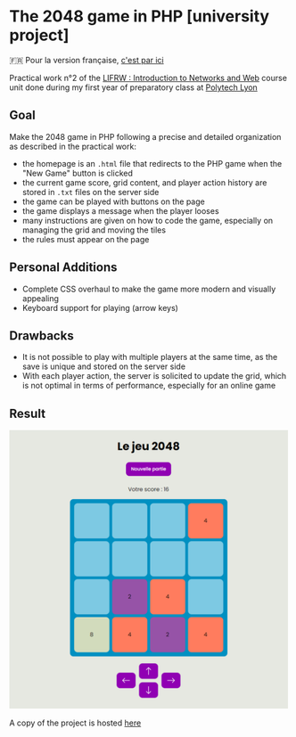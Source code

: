 # The 2048 game in PHP [university project]  

🇫🇷 Pour la version française, [c'est par ici](README_fr.md)

Practical work n°2 of the [LIFRW : Introduction to Networks and Web](http://perso.univ-lyon1.fr/olivier.gluck/supports_enseig.html#LIFRW) course unit done during my first year of preparatory class at [Polytech Lyon](https://polytech.univ-lyon1.fr/english-version)

## Goal

Make the 2048 game in PHP following a precise and detailed organization as described in the practical work:
- the homepage is an `.html` file that redirects to the PHP game when the "New Game" button is clicked
- the current game score, grid content, and player action history are stored in `.txt` files on the server side
- the game can be played with buttons on the page
- the game displays a message when the player looses
- many instructions are given on how to code the game, especially on managing the grid and moving the tiles
- the rules must appear on the page

## Personal Additions

- Complete CSS overhaul to make the game more modern and visually appealing
- Keyboard support for playing (arrow keys)

## Drawbacks

- It is not possible to play with multiple players at the same time, as the save is unique and stored on the server side
- With each player action, the server is solicited to update the grid, which is not optimal in terms of performance, especially for an online game

## Result

<img src="2048.png" alt="Preview of the 2048 game" width="500"/>

A copy of the project is hosted [here](https://projects.milobrt.fr/2048)